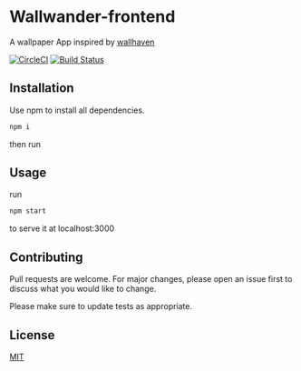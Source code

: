 # Wallwander-frontend

A wallpaper App inspired by [wallhaven](https://wallhaven.cc/)

[![CircleCI](https://circleci.com/gh/M-C-Yates/WallWander-frontend/tree/master.svg?style=svg)](https://circleci.com/gh/M-C-Yates/WallWander-frontend/tree/master) [![Build Status](https://travis-ci.org/M-C-Yates/WallWander-frontend.svg?branch=master)](https://travis-ci.org/M-C-Yates/WallWander-frontend)

## Installation

Use npm to install all dependencies.

```bash
npm i
```
then run

## Usage

run

```bash
npm start
```

to serve it at localhost:3000

## Contributing

Pull requests are welcome. For major changes, please open an issue first to discuss what you would like to change.

Please make sure to update tests as appropriate.

## License

[MIT](https://choosealicense.com/licenses/mit/)
